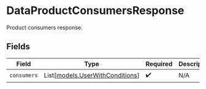 # DataProductConsumersResponse

Product consumers response.


## Fields

| Field                                                              | Type                                                               | Required                                                           | Description                                                        |
| ------------------------------------------------------------------ | ------------------------------------------------------------------ | ------------------------------------------------------------------ | ------------------------------------------------------------------ |
| `consumers`                                                        | List[[models.UserWithConditions](../models/userwithconditions.md)] | :heavy_check_mark:                                                 | N/A                                                                |